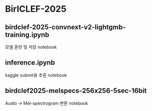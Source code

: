 # BirlCLEF-2025

## birdclef-2025-convnext-v2-lightgmb-training.ipynb
모델 훈련 및 저장 notebook

## inference.ipynb
kaggle submit용 추론 notebook

## birdclef2025-melspecs-256x256-5sec-16bit
Audio -> Mel-spectrogram 변환 notebook

